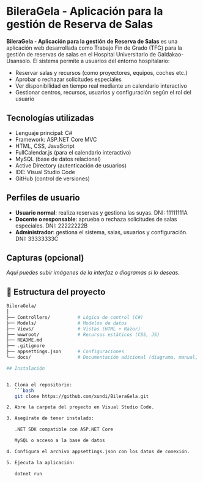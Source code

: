 # BileraGela - Aplicación para la gestión de Reserva de Salas

**BileraGela - Aplicación para la gestión de Reserva de Salas** es una aplicación web desarrollada como Trabajo Fin de Grado (TFG) para la gestión de reservas de salas en el Hospital Universitario de Galdakao-Usansolo. 
El sistema permite a usuarios del entorno hospitalario:
- Reservar salas y recursos (como proyectores, equipos, coches etc.)
- Aprobar o rechazar solicitudes especiales
- Ver disponibilidad en tiempo real mediante un calendario interactivo
- Gestionar centros, recursos, usuarios y configuración según el rol del usuario

## Tecnologías utilizadas

- Lenguaje principal: C#
- Framework: ASP.NET Core MVC
- HTML, CSS, JavaScript
- FullCalendar.js (para el calendario interactivo)
- MySQL (base de datos relacional)
- Active Directory (autenticación de usuarios)
- IDE: Visual Studio Code
- GitHub (control de versiones)

## Perfiles de usuario

- **Usuario normal**: realiza reservas y gestiona las suyas. DNI: 11111111A
- **Docente o responsable**: aprueba o rechaza solicitudes de salas especiales. DNI: 22222222B
- **Administrador**: gestiona el sistema, salas, usuarios y configuración. DNI: 33333333C

## Capturas (opcional)
_Aquí puedes subir imágenes de la interfaz o diagramas si lo deseas._

## 📁 Estructura del proyecto 

```bash
BileraGela/
│
├── Controllers/          # Lógica de control (C#)
├── Models/               # Modelos de datos
├── Views/                # Vistas (HTML + Razor)
├── wwwroot/              # Recursos estáticos (CSS, JS)
├── README.md
├── .gitignore
├── appsettings.json      # Configuraciones
└── docs/                 # Documentación adicional (diagrama, manual, etc.)

## Instalación


1. Clona el repositorio:
   ```bash
   git clone https://github.com/xundi/BileraGela.git

2. Abre la carpeta del proyecto en Visual Studio Code.

3. Asegúrate de tener instalado:

   .NET SDK compatible con ASP.NET Core

   MySQL o acceso a la base de datos

4. Configura el archivo appsettings.json con los datos de conexión.

5. Ejecuta la aplicación:

   dotnet run

